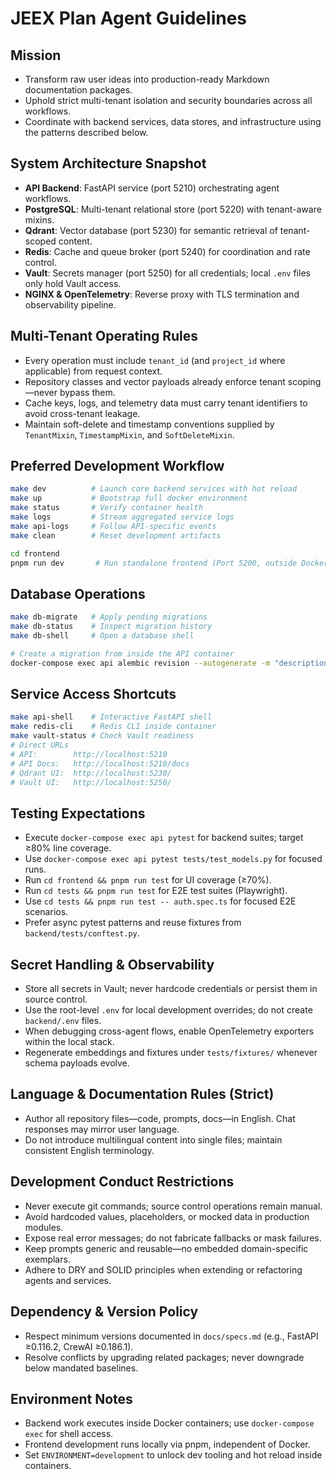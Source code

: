 # JEEX Plan Agent Guidelines

## Mission

- Transform raw user ideas into production-ready Markdown documentation packages.
- Uphold strict multi-tenant isolation and security boundaries across all workflows.
- Coordinate with backend services, data stores, and infrastructure using the patterns described below.

## System Architecture Snapshot

- **API Backend**: FastAPI service (port 5210) orchestrating agent workflows.
- **PostgreSQL**: Multi-tenant relational store (port 5220) with tenant-aware mixins.
- **Qdrant**: Vector database (port 5230) for semantic retrieval of tenant-scoped content.
- **Redis**: Cache and queue broker (port 5240) for coordination and rate control.
- **Vault**: Secrets manager (port 5250) for all credentials; local `.env` files only hold Vault access.
- **NGINX & OpenTelemetry**: Reverse proxy with TLS termination and observability pipeline.

## Multi-Tenant Operating Rules

- Every operation must include `tenant_id` (and `project_id` where applicable) from request context.
- Repository classes and vector payloads already enforce tenant scoping—never bypass them.
- Cache keys, logs, and telemetry data must carry tenant identifiers to avoid cross-tenant leakage.
- Maintain soft-delete and timestamp conventions supplied by `TenantMixin`, `TimestampMixin`, and `SoftDeleteMixin`.

## Preferred Development Workflow

```bash
make dev          # Launch core backend services with hot reload
make up           # Bootstrap full docker environment
make status       # Verify container health
make logs         # Stream aggregated service logs
make api-logs     # Follow API-specific events
make clean        # Reset development artifacts

cd frontend
pnpm run dev       # Run standalone frontend (Port 5200, outside Docker)
```

## Database Operations

```bash
make db-migrate   # Apply pending migrations
make db-status    # Inspect migration history
make db-shell     # Open a database shell

# Create a migration from inside the API container
docker-compose exec api alembic revision --autogenerate -m "description"
```

## Service Access Shortcuts

```bash
make api-shell    # Interactive FastAPI shell
make redis-cli    # Redis CLI inside container
make vault-status # Check Vault readiness
# Direct URLs
# API:        http://localhost:5210
# API Docs:   http://localhost:5210/docs
# Qdrant UI:  http://localhost:5230/
# Vault UI:   http://localhost:5250/
```

## Testing Expectations

- Execute `docker-compose exec api pytest` for backend suites; target ≥80% line coverage.
- Use `docker-compose exec api pytest tests/test_models.py` for focused runs.
- Run `cd frontend && pnpm run test` for UI coverage (≥70%).
- Run `cd tests && pnpm run test` for E2E test suites (Playwright).
- Use `cd tests && pnpm run test -- auth.spec.ts` for focused E2E scenarios.
- Prefer async pytest patterns and reuse fixtures from `backend/tests/conftest.py`.

## Secret Handling & Observability

- Store all secrets in Vault; never hardcode credentials or persist them in source control.
- Use the root-level `.env` for local development overrides; do not create `backend/.env` files.
- When debugging cross-agent flows, enable OpenTelemetry exporters within the local stack.
- Regenerate embeddings and fixtures under `tests/fixtures/` whenever schema payloads evolve.

## Language & Documentation Rules (Strict)

- Author all repository files—code, prompts, docs—in English. Chat responses may mirror user language.
- Do not introduce multilingual content into single files; maintain consistent English terminology.

## Development Conduct Restrictions

- Never execute git commands; source control operations remain manual.
- Avoid hardcoded values, placeholders, or mocked data in production modules.
- Expose real error messages; do not fabricate fallbacks or mask failures.
- Keep prompts generic and reusable—no embedded domain-specific exemplars.
- Adhere to DRY and SOLID principles when extending or refactoring agents and services.

## Dependency & Version Policy

- Respect minimum versions documented in `docs/specs.md` (e.g., FastAPI ≥0.116.2, CrewAI ≥0.186.1).
- Resolve conflicts by upgrading related packages; never downgrade below mandated baselines.

## Environment Notes

- Backend work executes inside Docker containers; use `docker-compose exec` for shell access.
- Frontend development runs locally via pnpm, independent of Docker.
- Set `ENVIRONMENT=development` to unlock dev tooling and hot reload inside containers.
